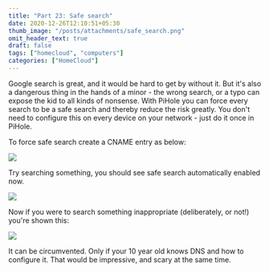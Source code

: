```yaml
---
title: "Part 23: Safe search"
date: 2020-12-26T12:10:51+05:30
thumb_image: "/posts/attachments/safe_search.png"
omit_header_text: true
draft: false
tags: ["homecloud", "computers"]
categories: ["HomeCloud"]
---
```


Google search is great, and it would be hard to get by without it. But it's also a dangerous thing in the hands of a minor - the wrong search, or a typo can expose the kid to all kinds of nonsense. With PiHole you can force every search to be a safe search and thereby reduce the risk greatly. You don't need to configure this on every device on your network - just do it once in PiHole. 

To force safe search create a CNAME entry as below: 

![](/images/pi/safe-search.png)

Try searching something, you should see safe search automatically enabled now.

![](/images/pi/safe.png)


Now if you were to search something inappropriate (deliberately, or not!) you're shown this:

![](/images/pi/blocked.png)

It can be circumvented. Only if your 10 year old knows DNS and how to configure it. That would be impressive, and scary at the same time. 